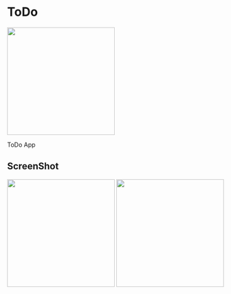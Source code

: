 # ToDo

<img src="https://user-images.githubusercontent.com/83286066/123117655-e94b6e00-d47c-11eb-80d4-c8a576735a10.png" width="250">


ToDo App


## ScreenShot

<img src="https://user-images.githubusercontent.com/83286066/123117718-f7998a00-d47c-11eb-940a-8e53417e567d.png" width="250"> <img src="https://user-images.githubusercontent.com/83286066/123117787-054f0f80-d47d-11eb-82cb-a668c10611d2.png" width="250"> 

